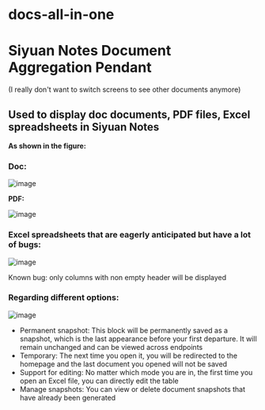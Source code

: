 # docs-all-in-one

# Siyuan Notes Document Aggregation Pendant

(I really don't want to switch screens to see other documents anymore)

## Used to display doc documents, PDF files, Excel spreadsheets in Siyuan Notes
**As shown in the figure:**

### Doc:

![image](readmeimg/image-20231023708-zgoys10.png)

**PDF:**

![image](readmeimg/image-202310232622-9xazvaa.png)

### Excel spreadsheets that are eagerly anticipated but have a lot of bugs:

![image](readmeimg/image-202310232826-12i5o8b.png)

Known bug: only columns with non empty header will be displayed

### Regarding different options:

![image](readmeimg/image-202310232945-j2urm4x.png)

* Permanent snapshot: This block will be permanently saved as a snapshot, which is the last appearance before your first departure. It will remain unchanged and can be viewed across endpoints
* Temporary: The next time you open it, you will be redirected to the homepage and the last document you opened will not be saved
* Support for editing: No matter which mode you are in, the first time you open an Excel file, you can directly edit the table
* Manage snapshots: You can view or delete document snapshots that have already been generated
